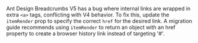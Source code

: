 Ant Design Breadcrumbs V5 has a bug where internal links are wrapped in extra `<a>` tags, conflicting with V4 behavior. To fix this, update the `itemRender` prop to specify the correct `href` for the desired link. A migration guide recommends using `itemRender` to return an object with an href property to create a browser history link instead of targeting '#'.
